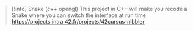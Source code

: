 
> [!info] Snake (c++ opengl)
> This project in C++ will make you recode a Snake where you can switch the interface at run time
> https://projects.intra.42.fr/projects/42cursus-nibbler
